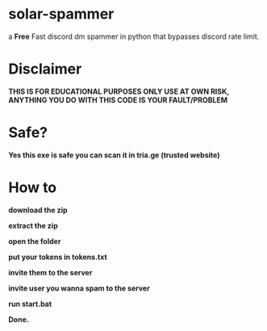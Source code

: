 # solar-spammer
a **Free** Fast discord dm spammer in python that bypasses discord rate limit.

# Disclaimer
**THIS IS FOR EDUCATIONAL PURPOSES ONLY USE AT OWN RISK, ANYTHING YOU DO WITH THIS CODE IS YOUR FAULT/PROBLEM**

# Safe?
**Yes this exe is safe you can scan it in tria.ge (trusted website)**

# How to
**download the zip**

**extract the zip**

**open the folder**

**put your tokens in tokens.txt**

**invite them to the server**

**invite user you wanna spam to the server**

**run start.bat**

**Done.**

